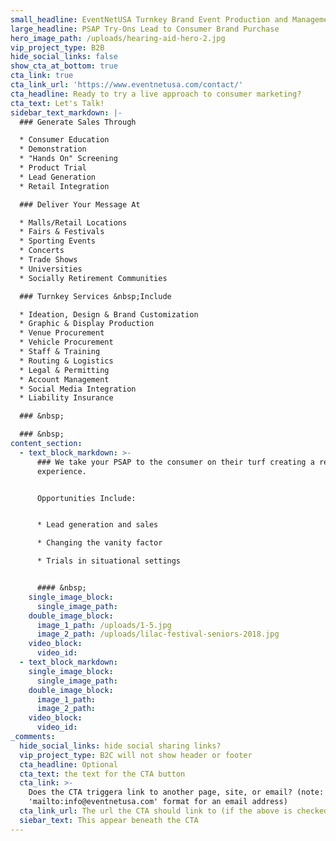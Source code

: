 ```yaml
---
small_headline: EventNetUSA Turnkey Brand Event Production and Management
large_headline: PSAP Try-Ons Lead to Consumer Brand Purchase
hero_image_path: /uploads/hearing-aid-hero-2.jpg
vip_project_type: B2B
hide_social_links: false
show_cta_at_bottom: true
cta_link: true
cta_link_url: 'https://www.eventnetusa.com/contact/'
cta_headline: Ready to try a live approach to consumer marketing?
cta_text: Let's Talk!
sidebar_text_markdown: |-
  ### Generate Sales Through

  * Consumer Education
  * Demonstration
  * "Hands On" Screening
  * Product Trial
  * Lead Generation
  * Retail Integration

  ### Deliver Your Message At

  * Malls/Retail Locations
  * Fairs & Festivals
  * Sporting Events
  * Concerts
  * Trade Shows
  * Universities
  * Socially Retirement Communities

  ### Turnkey Services &nbsp;Include

  * Ideation, Design & Brand Customization
  * Graphic & Display Production
  * Venue Procurement
  * Vehicle Procurement
  * Staff & Training
  * Routing & Logistics
  * Legal & Permitting
  * Account Management
  * Social Media Integration
  * Liability Insurance

  ### &nbsp;

  ### &nbsp;
content_section:
  - text_block_markdown: >-
      ### We take your PSAP to the consumer on their turf creating a real world
      experience.


      Opportunities Include:


      * Lead generation and sales

      * Changing the vanity factor

      * Trials in situational settings


      #### &nbsp;
    single_image_block:
      single_image_path:
    double_image_block:
      image_1_path: /uploads/1-5.jpg
      image_2_path: /uploads/lilac-festival-seniors-2018.jpg
    video_block:
      video_id:
  - text_block_markdown:
    single_image_block:
      single_image_path:
    double_image_block:
      image_1_path:
      image_2_path:
    video_block:
      video_id:
_comments:
  hide_social_links: hide social sharing links?
  vip_project_type: B2C will not show header or footer
  cta_headline: Optional
  cta_text: the text for the CTA button
  cta_link: >-
    Does the CTA triggera link to another page, site, or email? (note: use
    'mailto:info@eventnetusa.com' format for an email address)
  cta_link_url: The url the CTA should link to (if the above is checked)
  siebar_text: This appear beneath the CTA
---
```

